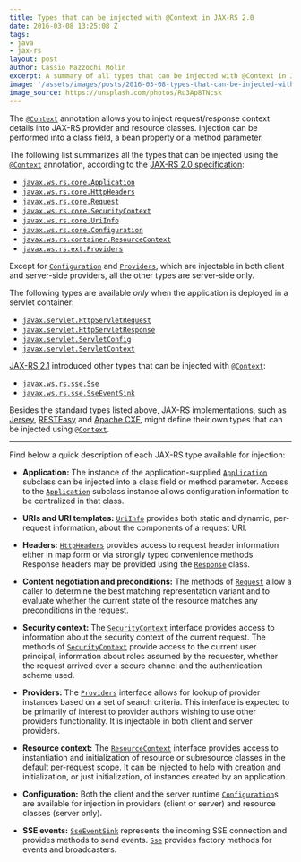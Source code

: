 ```yaml
---
title: Types that can be injected with @Context in JAX-RS 2.0
date: 2016-03-08 13:25:08 Z
tags:
- java
- jax-rs
layout: post
author: Cassio Mazzochi Molin
excerpt: A summary of all types that can be injected with @Context in JAX-RS resources and providers.
image: '/assets/images/posts/2016-03-08-types-that-can-be-injected-with-context-in-jaxrs-20/cover.jpg'
image_source: https://unsplash.com/photos/Ru3Ap8TNcsk
---
```


The [`@Context`][1] annotation allows you to inject request/response context details into JAX-RS provider and resource classes. Injection can be performed into a class field, a bean property or a method parameter.

The following list summarizes all the types that can be injected using the [`@Context`][1] annotation, according to the [JAX-RS 2.0 specification][2]:

- [`javax.ws.rs.core.Application`][3]
- [`javax.ws.rs.core.HttpHeaders`][4]
- [`javax.ws.rs.core.Request`][5]
- [`javax.ws.rs.core.SecurityContext`][6]
- [`javax.ws.rs.core.UriInfo`][7]
- [`javax.ws.rs.core.Configuration`][8]
- [`javax.ws.rs.container.ResourceContext`][9]
- [`javax.ws.rs.ext.Providers`][10]

Except for [`Configuration`][8] and [`Providers`][10], which
are injectable in both client and server-side providers, all the other types are server-side only.

The following types are available *only* when the application is deployed in a servlet container:

- [`javax.servlet.HttpServletRequest`][11]
- [`javax.servlet.HttpServletResponse`][12]
- [`javax.servlet.ServletConfig`][13]
- [`javax.servlet.ServletContext`][14]

[JAX-RS 2.1][15] introduced other types that can be injected with [`@Context`][1]:

- [`javax.ws.rs.sse.Sse`][16]
- [`javax.ws.rs.sse.SseEventSink`][17]

Besides the standard types listed above, JAX-RS implementations, such as [Jersey][18], [RESTEasy][19] and [Apache CXF][20], might define their own types that can be injected using [`@Context`][1].

---

Find below a quick description of each JAX-RS type available for injection:

- **Application:** The instance of the application-supplied [`Application`][3] subclass can be injected into a class field or method parameter. Access to the [`Application`][3] subclass instance allows configuration information to be centralized in that class.

- **URIs and URI templates:** [`UriInfo`][7] provides both static and dynamic, per-request information, about the components of a request URI.

- **Headers:** [`HttpHeaders`][4] provides access to request header information either in map form or via strongly typed convenience methods. Response headers may be provided using the [`Response`][21] class.

- **Content negotiation and preconditions:** The methods of [`Request`][5] allow a caller to determine the best matching representation variant and to evaluate whether the current state of the resource matches any preconditions in the request.

- **Security context:** The [`SecurityContext`][6] interface provides access to information about the security context of the current request. The methods of [`SecurityContext`][6] provide access to the current user principal, information about roles assumed by the requester, whether the request arrived over a secure channel and the authentication scheme used.

- **Providers:** The [`Providers`][10] interface allows for lookup of provider instances based on a set of search criteria. This interface is expected to be primarily of interest to provider authors wishing to use other providers functionality. It is injectable in both client and server providers.

- **Resource context:** The [`ResourceContext`][9] interface provides access to instantiation and initialization of resource or subresource classes in the default per-request scope. It can be injected to help with creation and initialization, or just initialization, of instances created by an application.

- **Configuration:** Both the client and the server runtime [`Configuration`][8]s are available for injection in providers (client or server) and resource classes (server only).

- **SSE events:** [`SseEventSink`][17] represents the incoming SSE connection and provides methods to send events. [`Sse`][16] provides factory methods for events and broadcasters.


  [1]: https://javaee.github.io/javaee-spec/javadocs/javax/ws/rs/core/Context.html
  [2]: http://download.oracle.com/otn-pub/jcp/jaxrs-2_0-fr-eval-spec/jsr339-jaxrs-2.0-final-spec.pdf
  [3]: https://javaee.github.io/javaee-spec/javadocs/javax/ws/rs/core/Application.html
  [4]: https://javaee.github.io/javaee-spec/javadocs/javax/ws/rs/core/HttpHeaders.html
  [5]: https://javaee.github.io/javaee-spec/javadocs/javax/ws/rs/core/Request.html
  [6]: https://javaee.github.io/javaee-spec/javadocs/javax/ws/rs/core/SecurityContext.html
  [7]: https://javaee.github.io/javaee-spec/javadocs/javax/ws/rs/core/UriInfo.html
  [8]: https://javaee.github.io/javaee-spec/javadocs/javax/ws/rs/core/Configuration.html
  [9]: https://javaee.github.io/javaee-spec/javadocs/javax/ws/rs/container/ResourceContext.html
  [10]: https://javaee.github.io/javaee-spec/javadocs/javax/ws/rs/ext/Providers.html
  [11]: https://javaee.github.io/javaee-spec/javadocs/javax/servlet/http/HttpServletRequest.html
  [12]: https://javaee.github.io/javaee-spec/javadocs/javax/servlet/http/HttpServletResponse.html
  [13]: https://javaee.github.io/javaee-spec/javadocs/javax/servlet/ServletConfig.html
  [14]: https://javaee.github.io/javaee-spec/javadocs/javax/servlet/ServletContext.html
  [15]: http://download.oracle.com/otn-pub/jcp/jaxrs-2_1-pfd-spec/jaxrs-2_1-pfd-spec.pdf
  [16]: https://javaee.github.io/javaee-spec/javadocs/javax/ws/rs/sse/Sse.html
  [17]: https://javaee.github.io/javaee-spec/javadocs/javax/ws/rs/sse/SseEventSink.html
  [18]: https://jersey.github.io/
  [19]: http://resteasy.jboss.org/
  [20]: https://cxf.apache.org/
  [21]: https://javaee.github.io/javaee-spec/javadocs/javax/ws/rs/core/Response.html
